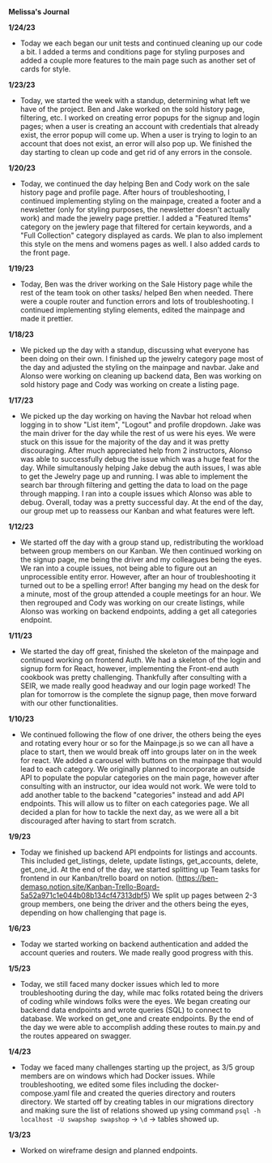 **Melissa's Journal**

**1/24/23**

- Today we each began our unit tests and continued cleaning up our code a bit. I added a terms and conditions page for styling purposes and added a couple more features to the main page such as another set of cards for style.

**1/23/23**

- Today, we started the week with a standup, determining what left we have of the project. Ben and Jake worked on the sold history page, filtering, etc. I worked on creating error popups for the signup and login pages; when a user is creating an account with credentials that already exist, the error popup will come up. When a user is trying to login to an account that does not exist, an error will also pop up. We finished the day starting to clean up code and get rid of any errors in the console.

**1/20/23**

- Today, we continued the day helping Ben and Cody work on the sale history page and profile page. After hours of troubleshooting, I continued implementing styling on the mainpage, created a footer and a newsletter (only for styling purposes, the newsletter doesn't actually work) and made the jewelry page prettier. I added a "Featured Items" category on the jewlery page that filtered for certain keywords, and a "Full Collection" category displayed as cards. We plan to also implement this style on the mens and womens pages as well. I also added cards to the front page.

**1/19/23**

- Today, Ben was the driver working on the Sale History page while the rest of the team took on other tasks/ helped Ben when needed. There were a couple router and function errors and lots of troubleshooting. I continued implementing styling elements, edited the mainpage and made it prettier.

**1/18/23**

- We picked up the day with a standup, discussing what everyone has been doing on their own. I finished up the jewelry category page most of the day and adjusted the styling on the mainpage and navbar. Jake and Alonso were working on cleaning up backend data, Ben was working on sold history page and Cody was working on create a listing page.

**1/17/23**

- We picked up the day working on having the Navbar hot reload when logging in to show "List item", "Logout" and profile dropdown. Jake was the main driver for the day while the rest of us were his eyes. We were stuck on this issue for the majority of the day and it was pretty discouraging. After much appreciated help from 2 instructors, Alonso was able to successfully debug the issue which was a huge feat for the day. While simultanously helping Jake debug the auth issues, I was able to get the Jewelry page up and running. I was able to implement the search bar through filtering and getting the data to load on the page through mapping. I ran into a couple issues which Alonso was able to debug. Overall, today was a pretty successful day. At the end of the day, our group met up to reassess our Kanban and what features were left.

**1/12/23**

- We started off the day with a group stand up, redistributing the workload between group members on our Kanban. We then continued working on the signup page, me being the driver and my colleagues being the eyes. We ran into a couple issues, not being able to figure out an unprocessible entity error. However, after an hour of troubleshooting it turned out to be a spelling error! After banging my head on the desk for a minute, most of the group attended a couple meetings for an hour. We then regrouped and Cody was working on our create listings, while Alonso was working on backend endpoints, adding a get all categories endpoint.

**1/11/23**

- We started the day off great, finished the skeleton of the mainpage and continued working on frontend Auth. We had a skeleton of the login and signup form for React, however, implementing the Front-end auth cookbook was pretty challenging. Thankfully after consulting with a SEIR, we made really good headway and our login page worked! The plan for tomorrow is the complete the signup page, then move forward with our other functionalities.

**1/10/23**

- We continued following the flow of one driver, the others being the eyes and rotating every hour or so for the Mainpage.js so we can all have a place to start, then we would break off into groups later on in the week for react. We added a carousel with buttons on the mainpage that would lead to each category. We originally planned to incorporate an outside API to populate the popular categories on the main page, however after consulting with an instructor, our idea would not work. We were told to add another table to the backend "categories" instead and add API endpoints. This will allow us to filter on each categories page. We all decided a plan for how to tackle the next day, as we were all a bit discouraged after having to start from scratch.

**1/9/23**

- Today we finished up backend API endpoints for listings and accounts. This included get_listings, delete, update listings, get_accounts, delete, get_one_id. At the end of the day, we started splitting up Team tasks for frontend in our Kanban/trello board on notion. (https://ben-demaso.notion.site/Kanban-Trello-Board-5a52a971c1e044b08b134cf47313dbf5) We split up pages between 2-3 group members, one being the driver and the others being the eyes, depending on how challenging that page is.

**1/6/23**

- Today we started working on backend authentication and added the account queries and routers. We made really good progress with this.

**1/5/23**

- Today, we still faced many docker issues which led to more troubleshooting during the day, while mac folks rotated being the drivers of coding while windows folks were the eyes. We
  began creating our backend data endpoints and wrote queries (SQL) to connect to database. We worked on get_one and create endpoints. By the end of the day we were able to accomplish
  adding these routes to main.py and the routes appeared on swagger.

**1/4/23**

- Today we faced many challenges starting up the project, as 3/5 group members are on windows which had Docker issues. While troubleshooting, we edited some files including the docker-compose.yaml file and created the queries directory and routers directory. We started off by creating tables in our migrations directory and making sure the list of relations showed up ysing command `psql -h localhost -U swapshop swapshop` -> `\d` -> tables showed up.

**1/3/23**

- Worked on wireframe design and planned endpoints.
